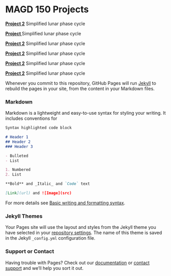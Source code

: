 # MAGD 150 Projects

**[Project 2](https://github.com/InnesMonroe/MAGD-150-Projects/tree/gh-pages/s22magd150lab02_Monroe)**
Simplified lunar phase cycle

**[Project ](https://github.com/InnesMonroe/MAGD-150-Projects/tree/gh-pages/s22magd150lab02_Monroe)**
Simplified lunar phase cycle

**[Project 2](https://github.com/InnesMonroe/MAGD-150-Projects/tree/gh-pages/s22magd150lab02_Monroe)**
Simplified lunar phase cycle

**[Project 2](https://github.com/InnesMonroe/MAGD-150-Projects/tree/gh-pages/s22magd150lab02_Monroe)**
Simplified lunar phase cycle

**[Project 2](https://github.com/InnesMonroe/MAGD-150-Projects/tree/gh-pages/s22magd150lab02_Monroe)**
Simplified lunar phase cycle

**[Project 2](https://github.com/InnesMonroe/MAGD-150-Projects/tree/gh-pages/s22magd150lab02_Monroe)**
Simplified lunar phase cycle

Whenever you commit to this repository, GitHub Pages will run [Jekyll](https://jekyllrb.com/) to rebuild the pages in your site, from the content in your Markdown files.

### Markdown

Markdown is a lightweight and easy-to-use syntax for styling your writing. It includes conventions for

```markdown
Syntax highlighted code block

# Header 1
## Header 2
### Header 3

- Bulleted
- List

1. Numbered
2. List

**Bold** and _Italic_ and `Code` text

[Link](url) and ![Image](src)
```

For more details see [Basic writing and formatting syntax](https://docs.github.com/en/github/writing-on-github/getting-started-with-writing-and-formatting-on-github/basic-writing-and-formatting-syntax).

### Jekyll Themes

Your Pages site will use the layout and styles from the Jekyll theme you have selected in your [repository settings](https://github.com/InnesMonroe/MAGD-150-Projects/settings/pages). The name of this theme is saved in the Jekyll `_config.yml` configuration file.

### Support or Contact

Having trouble with Pages? Check out our [documentation](https://docs.github.com/categories/github-pages-basics/) or [contact support](https://support.github.com/contact) and we’ll help you sort it out.
